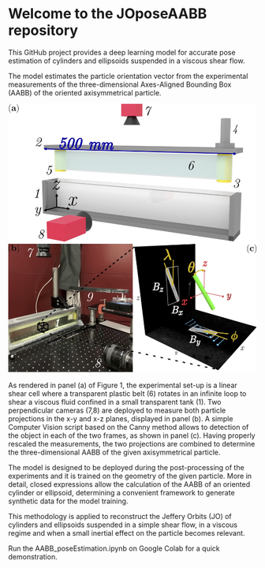 # Welcome to the JOposeAABB repository 

This GitHub project provides a deep learning model for accurate pose estimation of cylinders and ellipsoids suspended in a viscous shear flow.

The model estimates the particle orientation vector from the experimental measurements of the three-dimensional Axes-Aligned Bounding Box (AABB) of the oriented axisymmetrical particle. 

![alt text](https://github.com/ddg93/JOposeAABB/blob/main/setup_complete.jpg?raw=true)

As rendered in panel (a) of Figure 1, the experimental set-up is a linear shear cell where a transparent plastic belt (6) rotates in an infinite loop to shear a viscous fluid confined in a small transparent tank (1). 
Two perpendicular cameras (7,8) are deployed to measure both particle projections in the x-y and x-z planes, displayed in panel (b).
A simple Computer Vision script based on the Canny method allows to detection of the object in each of the two frames, as shown in panel (c).
Having properly rescaled the measurements, the two projections are combined to determine the three-dimensional AABB of the given axisymmetrical particle.

The model is designed to be deployed during the post-processing of the experiments and it is trained on the geometry of the given particle. More in detail, closed expressions allow the calculation of the AABB of an oriented cylinder or ellipsoid, determining a convenient framework to generate synthetic data for the model training.

This methodology is applied to reconstruct the Jeffery Orbits (JO) of cylinders and ellipsoids suspended in a simple shear flow, in a viscous regime and when a small inertial effect on the particle becomes relevant.

Run the AABB_poseEstimation.ipynb on Google Colab for a quick demonstration.
